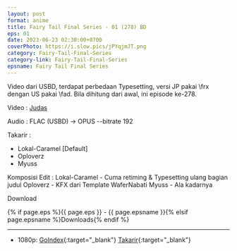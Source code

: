 ```yaml
---
layout: post
format: anime
title: Fairy Tail Final Series - 01 (278) BD
eps: 01
date: 2023-06-23 02:30:00+0700
coverPhoto: https://i.slow.pics/jPYqjmJT.png
category: Fairy-Tail-Final-Series
category-link: Fairy-Tail-Final-Series
epsname: Fairy Tail Final Series
---
```


Video dari USBD, terdapat perbedaan Typesetting, versi JP pakai \frx dengan US pakai \fad.
Bila dihitung dari awal, ini episode ke-278.

Video :
[Judas](https://nyaa.si/view/1382290)

Audio :
FLAC (USBD) -> OPUS --bitrate 192

Takarir :
- Lokal-Caramel [Default]
- Oploverz
- Myuss

Komposisi Edit :
Lokal-Caramel - Cuma retiming & Typesetting ulang bagian judul
Oploverz - KFX dari Template WaferNabati
Myuss - Ala kadarnya 

Download

{% if page.eps %}{{ page.eps }} - {{ page.epsname }}{% elsif page.epsname %}Downloads{% endif %}

---
- 1080p: [GoIndex](https://ouo.io/6ycb6J){:target="_blank"} [Takarir](https://ouo.io/wl9WRfJ){:target="_blank"}
